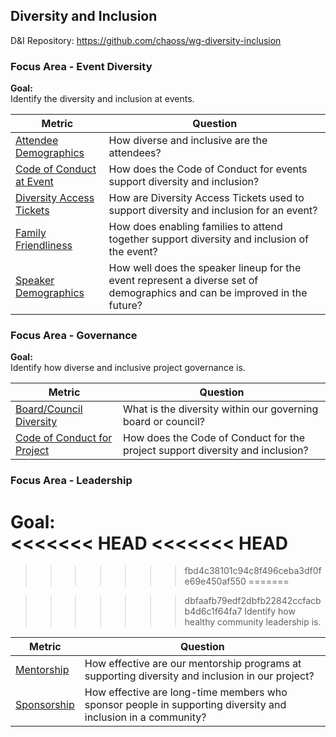 ## Diversity and Inclusion
D\&I Repository: https://github.com/chaoss/wg-diversity-inclusion

### Focus Area - Event Diversity

**Goal:**  
Identify the diversity and inclusion at events.

<div>
<table>
  <thead><tr><th>Metric</th><th>Question</th></tr></thead>
<tbody>
  <tr><td><a href="https://github.com/chaoss/wg-diversity-inclusion/blob/master/focus-areas/events/attendee-demographics.md">Attendee Demographics</a></td><td>How diverse and inclusive are the attendees?</td></tr>
  <tr><td><a href="https://github.com/chaoss/wg-diversity-inclusion/blob/master/focus-areas/events/event-code-of-conduct.md">Code of Conduct at Event</a></td><td>How does the Code of Conduct for events support diversity and inclusion?</td></tr>
  <tr><td><a href="https://github.com/chaoss/wg-diversity-inclusion/blob/master/focus-areas/events/diversity-tickets.md">Diversity Access Tickets</a></td><td>How are Diversity Access Tickets used to support diversity and inclusion for an event?</td></tr>
  <tr><td><a href="https://chaoss.community/metric-family-friendliness/">Family Friendliness</a></td><td>How does enabling families to attend together support diversity and inclusion of the event?</td></tr>
    <tr><td><a href="https://github.com/chaoss/wg-diversity-inclusion/blob/master/focus-areas/events/speaker-demographics.md">Speaker Demographics</a></td><td>How well does the speaker lineup for the event represent a diverse set of demographics and can be improved in the future?</td></tr>
</tbody>
</table>
</div>


### Focus Area - Governance

**Goal:**  
Identify how diverse and inclusive project governance is.

<div>
<table>
  <thead><tr><th>Metric</th><th>Question</th></tr></thead>
<tbody>
  <tr><td><a href="https://github.com/chaoss/wg-diversity-inclusion/blob/master/focus-areas/governance/board-council-diversity.md">Board/Council Diversity</a></td><td>What is the diversity within our governing board or council?</td></tr>
  <tr><td><a href="https://github.com/chaoss/wg-diversity-inclusion/blob/master/focus-areas/governance/code-of-conduct.md">Code of Conduct for Project</a></td><td>How does the Code of Conduct for the project support diversity and inclusion?</td></tr>
</tbody>
</table>
</div>

### Focus Area - Leadership

**Goal:**  
<<<<<<< HEAD
<<<<<<< HEAD
=======

>>>>>>> fbd4c38101c94c8f496ceba3df0fe69e450af550
=======

>>>>>>> dbfaafb79edf2dbfb22842ccfacbb4d6c1f64fa7
Identify how healthy community leadership is.

<div>
<table>
  <thead><tr><th>Metric</th><th>Question</th></tr></thead>
<tbody>
  <tr><td><a href="https://github.com/chaoss/wg-diversity-inclusion/blob/master/focus-areas/leadership/mentorship.md">Mentorship</a></td><td>How effective are our mentorship programs at supporting diversity and inclusion in our project?</td></tr>
  <tr><td><a href="https://github.com/chaoss/wg-diversity-inclusion/blob/master/focus-areas/leadership/sponsorship.md">Sponsorship</a></td><td>How effective are long-time members who sponsor people in supporting diversity and inclusion in a community?</td></tr>
</tbody>
</table>
</div>
